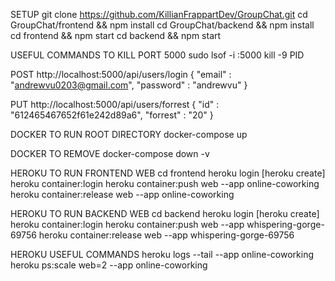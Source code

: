 
SETUP 
git clone https://github.com/KillianFrappartDev/GroupChat.git
cd GroupChat/frontend && npm install
cd GroupChat/backend && npm install
cd frontend && npm start
cd backend && npm start

USEFUL COMMANDS
TO KILL PORT 5000 
sudo lsof -i :5000
kill -9 PID

POST http://localhost:5000/api/users/login
{
    "email" : "andrewvu0203@gmail.com",
    "password" : "andrewvu"
}

PUT http://localhost:5000/api/users/forrest
{
    "id" : "612465467652f61e242d89a6",
    "forrest" : "20"
}

DOCKER TO RUN ROOT DIRECTORY
docker-compose up

DOCKER TO REMOVE 
docker-compose down -v

HEROKU TO RUN FRONTEND WEB
cd frontend
heroku login
[heroku create]
heroku container:login 
heroku container:push web --app online-coworking
heroku container:release web --app online-coworking

HEROKU TO RUN BACKEND WEB
cd backend
heroku login
[heroku create]
heroku container:login
heroku container:push web --app whispering-gorge-69756
heroku container:release web  --app whispering-gorge-69756

HEROKU USEFUL COMMANDS
heroku logs --tail --app online-coworking
heroku ps:scale web=2 --app online-coworking

